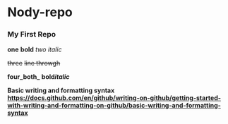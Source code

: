 # Nody-repo

###  My First Repo

**one**
__bold__
*two*
_italic_

~~three~~
~~line throwgh~~

**four_both_**
__bold*italic*__

**Basic writing and formatting syntax**
**https://docs.github.com/en/github/writing-on-github/getting-started-with-writing-and-formatting-on-github/basic-writing-and-formatting-syntax**

